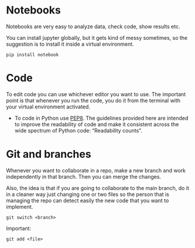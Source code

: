 # Notebooks

Notebooks are very easy to analyze data, check code, show results etc. 

You can install jupyter globally, but it gets kind of messy sometimes, so the suggestion is to install it inside a virtual environment. 

```
pip install notebook
```


# Code

To edit code you can use whichever editor you want to use. The important point is that whenever you run the code, you do it from the terminal with your virtual environment activated. 

- To code in Python use [PEP8](https://peps.python.org/pep-0008/). The guidelines provided here are intended to improve the readability of code and make it consistent across the wide spectrum of Python code: “Readability counts”.

# Git and branches

Whenever you want to collaborate in a repo, make a new branch and work independently in that branch. Then you can merge the changes.

Also, the idea is that if you are going to collaborate to the main branch, do it in a cleaner way just changing one or two files so the person that is managing the repo can detect easily the new code that you want to implement. 

```
git switch <branch>
```


Important: 

```
git add <file>
```




